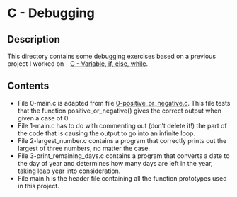 # C - Debugging
## Description
This directory contains some debugging exercises based on a previous project I worked on - [C - Variable, if, else, while](https://github.com/TosinISOGUN/alx-low_level_programming/tree/master/0x01-variables_if_else_while).

## Contents
* File 0-main.c is adapted from file [0-positive_or_negative.c](https://github.com/TosinISOGUN/alx-low_level_programming/blob/master/0x01-variables_if_else_while/0-positive_or_negative.c). This file tests that the function positive_or_negative() gives the correct output when given a case of 0.
* File 1-main.c has to do with commenting out (don’t delete it!) the part of the code that is causing the output to go into an infinite loop.
* File 2-largest_number.c contains a program that correctly prints out the largest of three numbers, no matter the case.
* File 3-print_remaining_days.c contains a program that converts a date to the day of year and determines how many days are left in the year, taking leap year into consideration.
* File main.h is the header file containing all the function prototypes used in this project.
